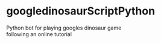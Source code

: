 # googledinosaurScriptPython
Python bot for playing googles dinosaur game  
following an online tutorial
